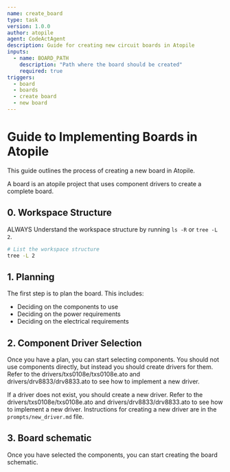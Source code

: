 ```yaml
---
name: create_board
type: task
version: 1.0.0
author: atopile
agent: CodeActAgent
description: Guide for creating new circuit boards in Atopile
inputs:
  - name: BOARD_PATH
    description: "Path where the board should be created"
    required: true
triggers:
  - board
  - boards
  - create board
  - new board
---
```


# Guide to Implementing Boards in Atopile

This guide outlines the process of creating a new board in Atopile.

A board is an atopile project that uses component drivers to create a complete board.

## 0. Workspace Structure 

ALWAYS Understand the workspace structure by running `ls -R` or `tree -L 2`.

```bash
# List the workspace structure
tree -L 2
```

## 1. Planning

The first step is to plan the board. This includes:

- Deciding on the components to use
- Deciding on the power requirements
- Deciding on the electrical requirements

## 2. Component Driver Selection

Once you have a plan, you can start selecting components. You should not use components directly, but instead you should create drivers for them. Refer to the drivers/txs0108e/txs0108e.ato and drivers/drv8833/drv8833.ato to see how to implement a new driver.  

If a driver does not exist, you should create a new driver. Refer to the drivers/txs0108e/txs0108e.ato and drivers/drv8833/drv8833.ato to see how to implement a new driver. Instructions for creating a new driver are in the `prompts/new_driver.md` file.

## 3. Board schematic

Once you have selected the components, you can start creating the board schematic. 

